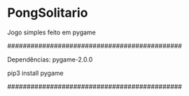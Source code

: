 # PongSolitario
Jogo simples feito em pygame

#############################################

Dependências: pygame-2.0.0 

pip3 install pygame

#############################################

